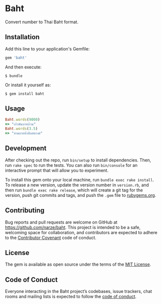 # Baht

Convert number to Thai Baht format.

## Installation

Add this line to your application's Gemfile:

```ruby
gem 'baht'
```

And then execute:

    $ bundle

Or install it yourself as:

    $ gem install baht

## Usage

```ruby
Baht.words(9000)
=> "เก้าพันบาทถ้วน"
Baht.words(3.5)
=> "สามบาทห้าสิบสตางค์"
```

## Development

After checking out the repo, run `bin/setup` to install dependencies. Then, run `rake spec` to run the tests. You can also run `bin/console` for an interactive prompt that will allow you to experiment.

To install this gem onto your local machine, run `bundle exec rake install`. To release a new version, update the version number in `version.rb`, and then run `bundle exec rake release`, which will create a git tag for the version, push git commits and tags, and push the `.gem` file to [rubygems.org](https://rubygems.org).

## Contributing

Bug reports and pull requests are welcome on GitHub at https://github.com/narze/baht. This project is intended to be a safe, welcoming space for collaboration, and contributors are expected to adhere to the [Contributor Covenant](http://contributor-covenant.org) code of conduct.

## License

The gem is available as open source under the terms of the [MIT License](https://opensource.org/licenses/MIT).

## Code of Conduct

Everyone interacting in the Baht project’s codebases, issue trackers, chat rooms and mailing lists is expected to follow the [code of conduct](https://github.com/narze/baht/blob/master/CODE_OF_CONDUCT.md).
